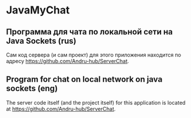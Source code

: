 # JavaMyChat #
## Программа для чата по локальной сети на Java Sockets (rus) ##
Сам код сервера (и сам проект) для этого приложения находится по адресу https://github.com/Andru-hub/ServerChat.


## Program for chat on local network on java sockets (eng) ##
The server code itself (and the project itself) for this application is located at https://github.com/Andru-hub/ServerChat.
